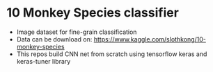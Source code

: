 # 10 Monkey Species classifier
- Image dataset for fine-grain classification
- Data can be download on: https://www.kaggle.com/slothkong/10-monkey-species
- This repos build CNN net from scratch using tensorflow keras and keras-tuner library
